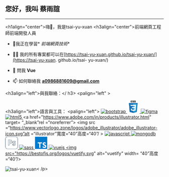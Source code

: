 ## 您好，我叫 蔡雨諠
---

<h1align="center">嗨👋，我是tsai-yu-xuan</h1>
<h3align="center">前端網頁工程師前端開發人員</h3>

- 🌱我正在學習* *前端網頁技術**

- 👨‍💻 我的所有專案都可以在[https://tsai-yu-xuan.github.io/tsai-yu-xuan/](https://tsai-yu-xuan. github.io/tsai- yu-xuan/)

- 💬 問我 **Vue**

- 📫 如何聯絡我 **a0986881609@gmail.com**

<h3align="left">與我聯絡：</ h3>
<palign="left" >
</p>

<h3align="left">語言與工具：</h3>
<palign="left"> <a href="https://getbootstrap.com" target="_blank" rel="noreferrer"> <img src="https://raw.githubusercontent.com/devicons/devicon / master/icons/bootstrap/bootstrap-plain-wordmark.svg" alt="bootstrap" width="40" height="40"/> </a> <a href="https://www.w3schools.com / css/" target="_blank" rel="noreferrer"> <img src="https://raw.githubusercontent.com/devicons/devicon/master/icons/css3/css3-original-wordmark.svg" alt= " css3" width="40" height="40"/> </a> <a href="https://www.figma.com/" target="_blank" rel="noreferrer"> <img src= " https://www.vectorlogo.zone/logos/figma/figma-icon.svg" alt="figma" width="40" height="40"/> </a> <a href="https:// /www.w3.org/html/" target="_blank" rel="noreferrer"> <img src="https://raw.githubusercontent.com/devicons/devicon/master/icons/html5/html5-original- wordmark.svg" alt="html5" width="40" height="40"/> </a> <a href="https://www.adobe.com/in/products/illustrator.html" target= “_blank”rel =“noreferrer”> <img src =“https://www.vectorlogo.zone/logos/adobe_illustrator/adobe_illustrator-icon.svg”alt =“illustrator”寬度=“40”高度=“40”/ > </a> <a href="https://developer.mozilla.org/en-US/docs/Web/JavaScript" target="_blank" rel="noreferrer"> <img src="https:// raw.githubusercontent.com/devicons/devicon/master/icons/javascript/javascript-original.svg" alt="javascript" width="40" height="40"/> </a> <a href="https: //www.mongodb.com/" target="_blank" rel="noreferrer"> <img src="https://raw.githubusercontent.com/devicons/devicon/master/icons/mongodb/mongodb-original-wordmark .svg" alt="mongodb" width="40" height="40"/> </a> <a href="https://www.photoshop.com/en" target="_blank" rel="noreferrer "> <img src="https://raw.githubusercontent.com/devicons/devicon/master/icons/photoshop/photoshop-line.svg" alt="photoshop" width="40" height="40"/> </a> <a href="https://sass-lang.com" target="_blank" rel="noreferrer"> <img src="https://raw.githubusercontent。com/devicons/devicon/master/icons/sass/sass-original.svg" alt="sass" width="40" height="40"/> </a> <a href="https://www. typescriptlang.org/" target="_blank" rel="noreferrer"> <img src="https://raw.githubusercontent.com/devicons/devicon/master/icons/typescript/typescript-original.svg" alt=" typescript" width="40" height="40"/> </a> <a href="https://vuejs.org/" target="_blank" rel="noreferrer"> <img src="https: //raw.githubusercontent.com/devicons/devicon/master/icons/vuejs/vuejs-original-wordmark.svg" alt="vuejs" width="40" height="40"/> </a> <a href ="https://vuetifyjs.com/en/" target="_blank" rel="noreferrer"> <img src="https://bestofjs.org/logos/vuetify.svg" alt="vuetify" width= “40”高度=“40”/> </a> </p>

<p><img align="center" src="https://github-readme-streak-stats.herokuapp.com/?user=tsai-yu-xuan&" alt="tsai-yu-xuan" />< /p>

